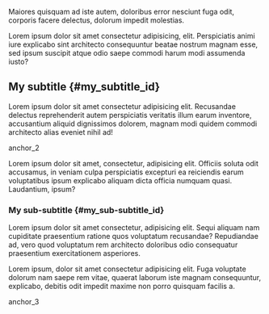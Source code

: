 Maiores quisquam ad iste autem, doloribus error nesciunt fuga odit, corporis facere delectus, dolorum impedit molestias.

Lorem ipsum dolor sit amet consectetur adipisicing, elit. Perspiciatis animi iure explicabo sint architecto consequuntur beatae nostrum magnam esse, sed ipsum suscipit atque odio saepe commodi harum modi assumenda iusto?


## My subtitle {#my_subtitle_id}

Lorem ipsum dolor sit amet consectetur adipisicing elit. Recusandae delectus reprehenderit autem perspiciatis veritatis illum earum inventore, accusantium aliquid dignissimos dolorem, magnam modi quidem commodi architecto alias eveniet nihil ad!

<anchor>anchor_2</anchor>

Lorem ipsum dolor sit amet, consectetur, adipisicing elit. Officiis soluta odit accusamus, in veniam culpa perspiciatis excepturi ea reiciendis earum voluptatibus ipsum explicabo aliquam dicta officia numquam quasi. Laudantium, ipsum?


### My sub-subtitle {#my_sub-subtitle_id}

Lorem ipsum dolor sit amet consectetur, adipisicing elit. Sequi aliquam nam cupiditate praesentium ratione quos voluptatum recusandae? Repudiandae ad, vero quod voluptatum rem architecto doloribus odio consequatur praesentium exercitationem asperiores.

Lorem ipsum, dolor sit amet consectetur adipisicing elit. Fuga voluptate dolorum nam saepe rem vitae, quaerat laborum iste magnam consequuntur, explicabo, debitis odit impedit maxime non porro quisquam facilis a.

<anchor>anchor_3</anchor>
